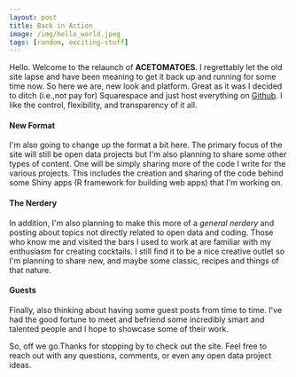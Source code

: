 ```yaml
---
layout: post
title: Back in Action
image: /img/hello_world.jpeg
tags: [random, exciting-stuff]
---
```


Hello. Welcome to the relaunch of **ACETOMATOES**. I regrettably let the old site lapse and have been meaning to get it back up and running for some time now. So here we are, new look and platform. Great as it was I decided to ditch (i.e.,not pay for) Squarespace and just host everything on [Github](https://github.com). I like the control, flexibility, and transparency of it all. 

#### New Format
I'm also going to change up the format a bit here. The primary focus of the site will still be open data projects but I'm also planning to share some other types of content. One will be simply sharing more of the code I write for the various projects. This includes the creation and sharing of the code behind some Shiny apps (R framework for building web apps) that I'm working on. 

#### The Nerdery
In addition, I'm also planning to make this more of a *general nerdery* and posting about topics not directly related to open data and coding. Those who know me and visited the bars I used to work at are familiar with my enthusiasm for creating cocktails. I still find it to be a nice creative outlet so I'm planning to share new, and maybe some classic, recipes and things of that nature.

#### Guests
Finally, also thinking about having some guest posts from time to time. I've had the good fortune to meet and befriend some incredibly smart and talented people and I hope to showcase some of their work.

So, off we go.Thanks for stopping by to check out the site. Feel free to reach out with any questions, comments, or even any open data project ideas.
